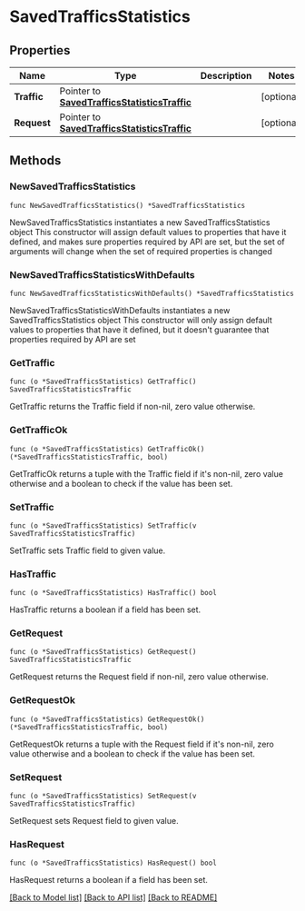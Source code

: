 # SavedTrafficsStatistics

## Properties

Name | Type | Description | Notes
------------ | ------------- | ------------- | -------------
**Traffic** | Pointer to [**SavedTrafficsStatisticsTraffic**](SavedTrafficsStatisticsTraffic.md) |  | [optional] 
**Request** | Pointer to [**SavedTrafficsStatisticsTraffic**](SavedTrafficsStatisticsTraffic.md) |  | [optional] 

## Methods

### NewSavedTrafficsStatistics

`func NewSavedTrafficsStatistics() *SavedTrafficsStatistics`

NewSavedTrafficsStatistics instantiates a new SavedTrafficsStatistics object
This constructor will assign default values to properties that have it defined,
and makes sure properties required by API are set, but the set of arguments
will change when the set of required properties is changed

### NewSavedTrafficsStatisticsWithDefaults

`func NewSavedTrafficsStatisticsWithDefaults() *SavedTrafficsStatistics`

NewSavedTrafficsStatisticsWithDefaults instantiates a new SavedTrafficsStatistics object
This constructor will only assign default values to properties that have it defined,
but it doesn't guarantee that properties required by API are set

### GetTraffic

`func (o *SavedTrafficsStatistics) GetTraffic() SavedTrafficsStatisticsTraffic`

GetTraffic returns the Traffic field if non-nil, zero value otherwise.

### GetTrafficOk

`func (o *SavedTrafficsStatistics) GetTrafficOk() (*SavedTrafficsStatisticsTraffic, bool)`

GetTrafficOk returns a tuple with the Traffic field if it's non-nil, zero value otherwise
and a boolean to check if the value has been set.

### SetTraffic

`func (o *SavedTrafficsStatistics) SetTraffic(v SavedTrafficsStatisticsTraffic)`

SetTraffic sets Traffic field to given value.

### HasTraffic

`func (o *SavedTrafficsStatistics) HasTraffic() bool`

HasTraffic returns a boolean if a field has been set.

### GetRequest

`func (o *SavedTrafficsStatistics) GetRequest() SavedTrafficsStatisticsTraffic`

GetRequest returns the Request field if non-nil, zero value otherwise.

### GetRequestOk

`func (o *SavedTrafficsStatistics) GetRequestOk() (*SavedTrafficsStatisticsTraffic, bool)`

GetRequestOk returns a tuple with the Request field if it's non-nil, zero value otherwise
and a boolean to check if the value has been set.

### SetRequest

`func (o *SavedTrafficsStatistics) SetRequest(v SavedTrafficsStatisticsTraffic)`

SetRequest sets Request field to given value.

### HasRequest

`func (o *SavedTrafficsStatistics) HasRequest() bool`

HasRequest returns a boolean if a field has been set.


[[Back to Model list]](../README.md#documentation-for-models) [[Back to API list]](../README.md#documentation-for-api-endpoints) [[Back to README]](../README.md)


